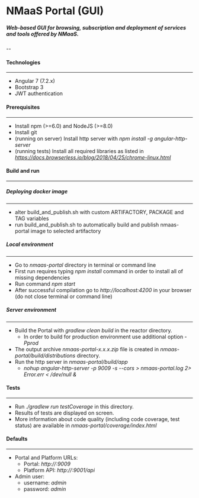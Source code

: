 # NMaaS Portal (GUI)

##### Web-based GUI for browsing, subscription and deployment of services and tools offered by NMaaS.

--

#### Technologies
---
 * Angular 7 (7.2.x)
 * Bootstrap 3
 * JWT authentication

#### Prerequisites
---
 + Install npm (>=6.0) and NodeJS (>=8.0)
 + Install git
 + (running on server) Install http server with *npm install -g angular-http-server*
 + (running tests) Install all required libraries as listed in *https://docs.browserless.io/blog/2018/04/25/chrome-linux.html*

#### Build and run
---
##### Deploying docker image
---
  + alter build_and_publish.sh with custom ARTIFACTORY, PACKAGE and TAG variables
  + run build_and_publish.sh to automatically build and publish nmaas-portal image to selected artifactory

##### Local environment
---
  + Go to *nmaas-portal* directory in terminal or command line
  + First run requires typing *npm install* command in order to install all of missing dependencies
  + Run command *npm start*
  + After successful compilation go to *http://localhost:4200* in your browser (do not close terminal or command line)

##### Server environment
---
  + Build the Portal with *gradlew clean build* in the reactor directory.
    - In order to build for production environment use additional option *-Pprod*
  + The output archive *nmaas-portal-x.x.x.zip* file is created in *nmaas-portal/build/distributions* directory.
  + Run the http server in *nmaas-portal/build/app*
    - *nohup angular-http-server -p 9009 -s --cors > nmaas-portal.log 2> Error.err < /dev/null &*

#### Tests
---
  + Run *./gradlew run testCoverage* in this directory.
  + Results of tests are displayed on screen. 
  + More information about code quality (including code coverage, test status) are available in *nmaas-portal/coverage/index.html*

#### Defaults
---
  + Portal and Platform URLs:
    - Portal: *http://<HOSTNAME>:9009*
    - Platform API: *http://<HOSTNAME>:9001/api*
  + Admin user:
    - username: *admin*
    - password: *admin*
